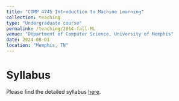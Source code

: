 ```yaml
---
title: "COMP 4745 Introduction to Machine Learning"
collection: teaching
type: "Undergraduate course"
permalink: /teaching/2014-fall-ML
venue: "Department of Computer Science, University of Memphis"
date: 2024-08-01
location: "Memphis, TN"
---
```


<!-- This is a description of a teaching experience. You can use markdown like any other post. -->

Syllabus
======
Please find the detailed syllabus [here](https://john-x-jiang.github.io/teaching/2014-fall-ML).

<!-- Heading 2
======

Heading 3
====== -->